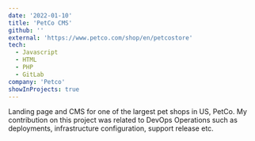 ```yaml
---
date: '2022-01-10'
title: 'PetCo CMS'
github: ''
external: 'https://www.petco.com/shop/en/petcostore'
tech:
  - Javascript
  - HTML
  - PHP
  - GitLab
company: 'Petco'
showInProjects: true
---
```


Landing page and CMS for one of the largest pet shops in US, PetCo.
My contribution on this project was related to DevOps Operations such as deployments,
infrastructure configuration, support release etc.